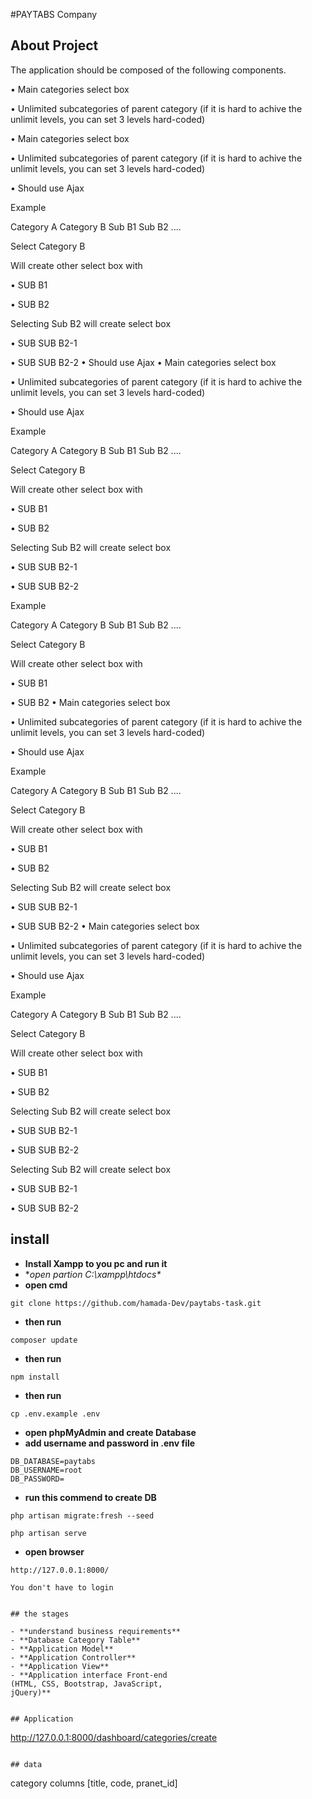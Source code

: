 #PAYTABS Company
## About Project

The application should be composed of the following components.


• Main categories select box

• Unlimited subcategories of parent category (if it is hard to achive the unlimit levels, you can set 3 levels hard-coded)

• Main categories select box

• Unlimited subcategories of parent category (if it is hard to achive the unlimit levels, you can set 3 levels hard-coded)

• Should use Ajax

 

 

Example

Category A
Category B
Sub B1
Sub B2
....
 

Select Category B

 

Will create other select box with

• SUB B1

• SUB B2

 

Selecting Sub B2 will create select box

• SUB SUB B2-1

• SUB SUB B2-2
• Should use Ajax
• Main categories select box

• Unlimited subcategories of parent category (if it is hard to achive the unlimit levels, you can set 3 levels hard-coded)

• Should use Ajax

 

 

Example

Category A
Category B
Sub B1
Sub B2
....
 

Select Category B

 

Will create other select box with

• SUB B1

• SUB B2

 

Selecting Sub B2 will create select box

• SUB SUB B2-1

• SUB SUB B2-2

 

 

Example

Category A
Category B
Sub B1
Sub B2
....
 

Select Category B

 

Will create other select box with

• SUB B1

• SUB B2
• Main categories select box

• Unlimited subcategories of parent category (if it is hard to achive the unlimit levels, you can set 3 levels hard-coded)

• Should use Ajax

 

 

Example

Category A
Category B
Sub B1
Sub B2
....
 

Select Category B

 

Will create other select box with

• SUB B1

• SUB B2

 

Selecting Sub B2 will create select box

• SUB SUB B2-1

• SUB SUB B2-2
• Main categories select box

• Unlimited subcategories of parent category (if it is hard to achive the unlimit levels, you can set 3 levels hard-coded)

• Should use Ajax

 

 

Example

Category A
Category B
Sub B1
Sub B2
....
 

Select Category B

 

Will create other select box with

• SUB B1

• SUB B2

 

Selecting Sub B2 will create select box

• SUB SUB B2-1

• SUB SUB B2-2

 

Selecting Sub B2 will create select box

• SUB SUB B2-1

• SUB SUB B2-2

## install 
- **Install Xampp to you pc and run it**
- **open partion C:\xampp\htdocs\**
- **open cmd**
```
git clone https://github.com/hamada-Dev/paytabs-task.git
```
- **then run**
```
composer update
```
- **then run**
```
npm install
```
- **then run**
```
cp .env.example .env
```
- **open phpMyAdmin and create Database**
- **add username and password in .env file**
```
DB_DATABASE=paytabs
DB_USERNAME=root
DB_PASSWORD=
```
- **run this commend to create DB**
```
php artisan migrate:fresh --seed
```
```
php artisan serve
```
- **open browser**
``` 
http://127.0.0.1:8000/
```
    You don't have to login
```

## the stages

- **understand business requirements**
- **Database Category Table**
- **Application Model**
- **Application Controller**
- **Application View**
- **Application interface Front-end 
(HTML, CSS, Bootstrap, JavaScript, 
jQuery)**


## Application 
```
http://127.0.0.1:8000/dashboard/categories/create
```

## data 
```
category columns [title, code, pranet_id]
```
